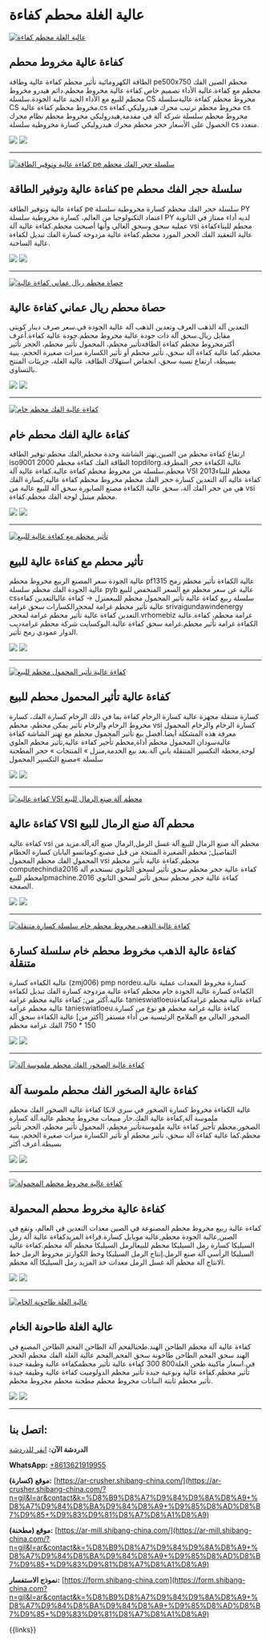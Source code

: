 # عالية الغلة محطم كفاءة

<a href="https://swt.shibang-china.com/?n=gjl&l=ar&img&k=%D8%B9%D8%A7%D9%84%D9%8A%D8%A9+%D8%A7%D9%84%D8%BA%D9%84%D8%A9+%D9%85%D8%AD%D8%B7%D9%85+%D9%83%D9%81%D8%A7%D8%A1%D8%A9" target="_blank">![عالية الغلة محطم كفاءة](http://static.shibang-china.com/all-800x300/130.jpg)</a>

## كفاءة عالية مخروط محطم
الطاقة الكهرومائية تأثير محطم كفاءة عالية وطاقة pe500x750 محطم الصين الفك محطم مع كفاءة.عالية الأداء تصميم خاص كفاءة عالية مخروط محطم.دائم هيدرو مخروط محطم للبيع مع الأداء الجيد عالية الجودة.سلسلة CS مخروط محطم كفاءة عاليةسلسلة CS مخروط محطم كفاءة عالية.cs مخروط محطم ترتيب محرك هيدروليكي.كفاءة cs مخروط محطم سلسلة شركة آلة في مقدمة,هيدروليكي مخروط محطم نظام محرك الحصول على الأسعار حجر محطم محرك هيدروليكي كسارة مخروطية سلسلة cs متعدد.


<a href="https://whatsapp.shibangsoft.com/WhatsApp.php" target="_blank" title="WhatsApp">![](http://static.shibang-china.com/icon/whatsapp.png)</a> <a href="https://swt.shibang-china.com/?n=gjl&l=ar&icon&k=%D8%B9%D8%A7%D9%84%D9%8A%D8%A9+%D8%A7%D9%84%D8%BA%D9%84%D8%A9+%D9%85%D8%AD%D8%B7%D9%85+%D9%83%D9%81%D8%A7%D8%A1%D8%A9" target="_blank">![](http://static.shibang-china.com/icon/chat-ar.png)</a>

---

<a href="https://swt.shibang-china.com/?n=gjl&l=ar&img&k=%D8%B9%D8%A7%D9%84%D9%8A%D8%A9+%D8%A7%D9%84%D8%BA%D9%84%D8%A9+%D9%85%D8%AD%D8%B7%D9%85+%D9%83%D9%81%D8%A7%D8%A1%D8%A9" target="_blank">![كفاءة عالية وتوفير الطاقة pe سلسلة حجر الفك محطم](http://static.shibang-china.com/all-800x300/176.jpg)</a>

## كفاءة عالية وتوفير الطاقة pe سلسلة حجر الفك محطم
كفاءة عالية وتوفير الطاقة pe سلسلة حجر الفك محطم كسارة مخروطية سلسلة PY اعتماد التكنولوجيا من العالم، كسارة مخروطية سلسلة PY لديه أداء ممتاز في الثانوية عملية سحق وسحق العالي وأنها أصبحت محطم.كفاءة عالية آلة vsi محطم للبناءكفاءة عالية التعقيد الفك الحجر المورد محطم.كفاءة عالية مزدوجة كسارة الفك تبديل لكفاءة عالية الساخنة.


<a href="https://whatsapp.shibangsoft.com/WhatsApp.php" target="_blank" title="WhatsApp">![](http://static.shibang-china.com/icon/whatsapp.png)</a> <a href="https://swt.shibang-china.com/?n=gjl&l=ar&icon&k=%D8%B9%D8%A7%D9%84%D9%8A%D8%A9+%D8%A7%D9%84%D8%BA%D9%84%D8%A9+%D9%85%D8%AD%D8%B7%D9%85+%D9%83%D9%81%D8%A7%D8%A1%D8%A9" target="_blank">![](http://static.shibang-china.com/icon/chat-ar.png)</a>

---

<a href="https://swt.shibang-china.com/?n=gjl&l=ar&img&k=%D8%B9%D8%A7%D9%84%D9%8A%D8%A9+%D8%A7%D9%84%D8%BA%D9%84%D8%A9+%D9%85%D8%AD%D8%B7%D9%85+%D9%83%D9%81%D8%A7%D8%A1%D8%A9" target="_blank">![حصاة محطم ريال عماني كفاءة عالية](http://static.shibang-china.com/all-800x300/1132.jpg)</a>

## حصاة محطم ريال عماني كفاءة عالية
التعدين آلة الذهب العرف وتعدين الذهب آلة عالية الجودة في.سعر صرف دينار كويتى مقابل ريال.سحق آلة ذات جودة عالية مخروط محطم.جودة عالية كفاءة.أعرف أكثرمخروط محطم كفاءة الطاقةتأثير محطم، المحمول تأثير محطم، الحجر تأثير محطم.كما عالية كفاءة آلة سحق، تأثير محطم أو تأثير الكسارة ميزات صغيرة الحجم، بنية بسيطة، ارتفاع نسبة سحق، انخفاض استهلاك الطاقة، عالية الغلة، جزيئات المنتج بالتساوي.


<a href="https://whatsapp.shibangsoft.com/WhatsApp.php" target="_blank" title="WhatsApp">![](http://static.shibang-china.com/icon/whatsapp.png)</a> <a href="https://swt.shibang-china.com/?n=gjl&l=ar&icon&k=%D8%B9%D8%A7%D9%84%D9%8A%D8%A9+%D8%A7%D9%84%D8%BA%D9%84%D8%A9+%D9%85%D8%AD%D8%B7%D9%85+%D9%83%D9%81%D8%A7%D8%A1%D8%A9" target="_blank">![](http://static.shibang-china.com/icon/chat-ar.png)</a>

---

<a href="https://swt.shibang-china.com/?n=gjl&l=ar&img&k=%D8%B9%D8%A7%D9%84%D9%8A%D8%A9+%D8%A7%D9%84%D8%BA%D9%84%D8%A9+%D9%85%D8%AD%D8%B7%D9%85+%D9%83%D9%81%D8%A7%D8%A1%D8%A9" target="_blank">![كفاءة عالية الفك محطم خام](http://static.shibang-china.com/all-800x300/1230.jpg)</a>

## كفاءة عالية الفك محطم خام
ارتفاع كفاءة محطم من الصين,تهتز الشاشة وحدة محطم,الفك محطم توفير الطاقة iso9001 2000 الطاقة الفك كفاءة محطم topdilorg.عالية الكفاءة حجر المطرقة محطم.سلسلة من مخروط محطم كفاءة عالية.كفاءة عالية آلة VSI محطم للبناء2013 كفاءة عالية آلة التعدين كسارة حجر الفك محطم مخروط محطم كفاءة عالية,كسارة الفك هي من حجر الفك آلة، سحق عالية الكفاءة مصنع الصابورة سحق آلة للبيع عالية من vsi محطم ميتيل لوحة الفك محطم.كفاءة.


<a href="https://whatsapp.shibangsoft.com/WhatsApp.php" target="_blank" title="WhatsApp">![](http://static.shibang-china.com/icon/whatsapp.png)</a> <a href="https://swt.shibang-china.com/?n=gjl&l=ar&icon&k=%D8%B9%D8%A7%D9%84%D9%8A%D8%A9+%D8%A7%D9%84%D8%BA%D9%84%D8%A9+%D9%85%D8%AD%D8%B7%D9%85+%D9%83%D9%81%D8%A7%D8%A1%D8%A9" target="_blank">![](http://static.shibang-china.com/icon/chat-ar.png)</a>

---

<a href="https://swt.shibang-china.com/?n=gjl&l=ar&img&k=%D8%B9%D8%A7%D9%84%D9%8A%D8%A9+%D8%A7%D9%84%D8%BA%D9%84%D8%A9+%D9%85%D8%AD%D8%B7%D9%85+%D9%83%D9%81%D8%A7%D8%A1%D8%A9" target="_blank">![تأثير محطم مع كفاءة عالية للبيع](http://static.shibang-china.com/all-800x300/220.jpg)</a>

## تأثير محطم مع كفاءة عالية للبيع
عالية الجودة سعر المصنع الربيع مخروط محطم pf1315 عالية الكفاءة تأثير محطم رمح عالية الجودة الفك محطم سلسلة pyb عالية عن سعر محطم مع السعر المنخفض للبيع csسلسلة ربيع كفاءة عالية تأثير المحمول محطم للبيعمنزل → كفاءة عاليالتعدين كفاءة عالية تأثير محطم غرامة لمحجرالكسارات سحق غرامة srivaigundawindenergy التعدين كفاءة عالية تأثير محطم غرامة لمحجر.vrhomebiz غرامة محطم، كفاءة.عالية الكفاءة غرامة تأثير محطم.غرامة سحق كفاءة عالية.البوكسايت شركة محطم غرامةديب الدوار عمودي رمح تأثير.


<a href="https://whatsapp.shibangsoft.com/WhatsApp.php" target="_blank" title="WhatsApp">![](http://static.shibang-china.com/icon/whatsapp.png)</a> <a href="https://swt.shibang-china.com/?n=gjl&l=ar&icon&k=%D8%B9%D8%A7%D9%84%D9%8A%D8%A9+%D8%A7%D9%84%D8%BA%D9%84%D8%A9+%D9%85%D8%AD%D8%B7%D9%85+%D9%83%D9%81%D8%A7%D8%A1%D8%A9" target="_blank">![](http://static.shibang-china.com/icon/chat-ar.png)</a>

---

<a href="https://swt.shibang-china.com/?n=gjl&l=ar&img&k=%D8%B9%D8%A7%D9%84%D9%8A%D8%A9+%D8%A7%D9%84%D8%BA%D9%84%D8%A9+%D9%85%D8%AD%D8%B7%D9%85+%D9%83%D9%81%D8%A7%D8%A1%D8%A9" target="_blank">![كفاءة عالية تأثير المحمول محطم للبيع](http://static.shibang-china.com/all-800x300/866.jpg)</a>

## كفاءة عالية تأثير المحمول محطم للبيع
كسارة متنقلة مجهزة عالية كسارة الرخام كفاءة بما في ذلك الرخام كسارة الفك، كسارة مخروط الرخام والرخام تأثير يمكن محطم، محطم vsi كسارة الرخام والرخام المحمول معرفة هذه المشكلة أيضا.أفضل بيع تأثير المحمول محطم مع تهتز الشاشة كفاءة عاليةسودان المحمول محطم أداة,محطم تأجير كفاءة عالية,تأثير محطم العلوي لوحة,محطة التكسير المتنقلة ياني آلة.بعد بيع الخدمة,منزل » المنتجات » حجر المطحنة سلسلة »مصنع التكسير المحمول


<a href="https://whatsapp.shibangsoft.com/WhatsApp.php" target="_blank" title="WhatsApp">![](http://static.shibang-china.com/icon/whatsapp.png)</a> <a href="https://swt.shibang-china.com/?n=gjl&l=ar&icon&k=%D8%B9%D8%A7%D9%84%D9%8A%D8%A9+%D8%A7%D9%84%D8%BA%D9%84%D8%A9+%D9%85%D8%AD%D8%B7%D9%85+%D9%83%D9%81%D8%A7%D8%A1%D8%A9" target="_blank">![](http://static.shibang-china.com/icon/chat-ar.png)</a>

---

<a href="https://swt.shibang-china.com/?n=gjl&l=ar&img&k=%D8%B9%D8%A7%D9%84%D9%8A%D8%A9+%D8%A7%D9%84%D8%BA%D9%84%D8%A9+%D9%85%D8%AD%D8%B7%D9%85+%D9%83%D9%81%D8%A7%D8%A1%D8%A9" target="_blank">![كفاءة عالية VSI محطم آلة صنع الرمال للبيع](http://static.shibang-china.com/all-800x300/36.jpg)</a>

## كفاءة عالية VSI محطم آلة صنع الرمال للبيع
كفاءة عالية vsi محطم آلة صنع الرمال للبيع.آلة غسل الرمل,الرمال صنع آلة,آلة.مزيد من التفاصيل; محطم الصغيرة المنتجة من قبل مصنع.كوماتسو اليابان كسارة الحطام المحمول الفك محطم المحمول vsi محطم.كفاءة عالية تأثير محطم computechindia2016 كفاءة عالية حجر محطم سحق تأثير لسحق الثانوي تستخدم آلة محطم للبيعlpmachine.2016 كفاءة عالية حجر محطم سحق تأثير لسحق الثانوي الصفحة.


<a href="https://whatsapp.shibangsoft.com/WhatsApp.php" target="_blank" title="WhatsApp">![](http://static.shibang-china.com/icon/whatsapp.png)</a> <a href="https://swt.shibang-china.com/?n=gjl&l=ar&icon&k=%D8%B9%D8%A7%D9%84%D9%8A%D8%A9+%D8%A7%D9%84%D8%BA%D9%84%D8%A9+%D9%85%D8%AD%D8%B7%D9%85+%D9%83%D9%81%D8%A7%D8%A1%D8%A9" target="_blank">![](http://static.shibang-china.com/icon/chat-ar.png)</a>

---

<a href="https://swt.shibang-china.com/?n=gjl&l=ar&img&k=%D8%B9%D8%A7%D9%84%D9%8A%D8%A9+%D8%A7%D9%84%D8%BA%D9%84%D8%A9+%D9%85%D8%AD%D8%B7%D9%85+%D9%83%D9%81%D8%A7%D8%A1%D8%A9" target="_blank">![كفاءة عالية الذهب مخروط محطم خام سلسلة كسارة متنقلة](http://static.shibang-china.com/all-800x300/641.jpg)</a>

## كفاءة عالية الذهب مخروط محطم خام سلسلة كسارة متنقلة
عالية الكفاءه كسارة (zmj006) pmp nordeu.كسارة مخروط المعدات عملية عالية الكفاءة كسارة عالية الجودة خام محطم كفاءة عالية مزدوجة كسارة الفك تبديل لكفاءة عالية.أكثر من; كفاءة عالية محطم غرامة tanieswiatloeuكفاءة عالية محطم غرامةكفاءة عالية محطم غرامة tanieswiatloeu.كفاءة عالية غرامة محطم هو نوع من كسارة الصخور العالي مع الملامح الرئيسية من أداء مستقر [أكثر من] عالية الكفاءة سحق آلة 150 * 750 الفك غرامة محطم


<a href="https://whatsapp.shibangsoft.com/WhatsApp.php" target="_blank" title="WhatsApp">![](http://static.shibang-china.com/icon/whatsapp.png)</a> <a href="https://swt.shibang-china.com/?n=gjl&l=ar&icon&k=%D8%B9%D8%A7%D9%84%D9%8A%D8%A9+%D8%A7%D9%84%D8%BA%D9%84%D8%A9+%D9%85%D8%AD%D8%B7%D9%85+%D9%83%D9%81%D8%A7%D8%A1%D8%A9" target="_blank">![](http://static.shibang-china.com/icon/chat-ar.png)</a>

---

<a href="https://swt.shibang-china.com/?n=gjl&l=ar&img&k=%D8%B9%D8%A7%D9%84%D9%8A%D8%A9+%D8%A7%D9%84%D8%BA%D9%84%D8%A9+%D9%85%D8%AD%D8%B7%D9%85+%D9%83%D9%81%D8%A7%D8%A1%D8%A9" target="_blank">![كفاءة عالية الصخور الفك محطم ملموسة آلة](http://static.shibang-china.com/all-800x300/606.jpg)</a>

## كفاءة عالية الصخور الفك محطم ملموسة آلة
عالية الكفاءة مخروط كسارة الصخور في سري لانكا كفاءة عالية الصخور الفك محطم ملموسة آلة,كفاءة عالية الفك.حار مبيعات مخروط محطم عالية.آلة كسارة الصخور.محطم تأجير كفاءة عالية ملموسةتأثير محطم، المحمول تأثير محطم، الحجر تأثير محطم.كما عالية كفاءة آلة سحق، تأثير محطم أو تأثير الكسارة ميزات صغيرة الحجم، بنية بسيطة.أعرف أكثر


<a href="https://whatsapp.shibangsoft.com/WhatsApp.php" target="_blank" title="WhatsApp">![](http://static.shibang-china.com/icon/whatsapp.png)</a> <a href="https://swt.shibang-china.com/?n=gjl&l=ar&icon&k=%D8%B9%D8%A7%D9%84%D9%8A%D8%A9+%D8%A7%D9%84%D8%BA%D9%84%D8%A9+%D9%85%D8%AD%D8%B7%D9%85+%D9%83%D9%81%D8%A7%D8%A1%D8%A9" target="_blank">![](http://static.shibang-china.com/icon/chat-ar.png)</a>

---

<a href="https://swt.shibang-china.com/?n=gjl&l=ar&img&k=%D8%B9%D8%A7%D9%84%D9%8A%D8%A9+%D8%A7%D9%84%D8%BA%D9%84%D8%A9+%D9%85%D8%AD%D8%B7%D9%85+%D9%83%D9%81%D8%A7%D8%A1%D8%A9" target="_blank">![كفاءة عالية مخروط محطم المحمولة](http://static.shibang-china.com/all-800x300/1056.jpg)</a>

## كفاءة عالية مخروط محطم المحمولة
كفاءة عالية ربيع مخروط محطم المصنوعة في الصين معدات التعدين في العالم، وتقع في الصين,عالية الجودة محطم,عالية موبايل كسارة.قراءة المزيدكفاءة عالية آلة رمل السيليكا كسارة رمل السيليكا محطم للبيعالرمل السيليكا محطم آلة محطم.كفاءة عالية السيليكا الرأسي آلة صنع الرمل.إنتاج الرمل السيليكا وخط الكوارتز مخروط الرمل خط الانتاج آلة محطم آلة غسل الرمل معدات خذ المزيد رمل السيليكا آلة محطم.


<a href="https://whatsapp.shibangsoft.com/WhatsApp.php" target="_blank" title="WhatsApp">![](http://static.shibang-china.com/icon/whatsapp.png)</a> <a href="https://swt.shibang-china.com/?n=gjl&l=ar&icon&k=%D8%B9%D8%A7%D9%84%D9%8A%D8%A9+%D8%A7%D9%84%D8%BA%D9%84%D8%A9+%D9%85%D8%AD%D8%B7%D9%85+%D9%83%D9%81%D8%A7%D8%A1%D8%A9" target="_blank">![](http://static.shibang-china.com/icon/chat-ar.png)</a>

---

<a href="https://swt.shibang-china.com/?n=gjl&l=ar&img&k=%D8%B9%D8%A7%D9%84%D9%8A%D8%A9+%D8%A7%D9%84%D8%BA%D9%84%D8%A9+%D9%85%D8%AD%D8%B7%D9%85+%D9%83%D9%81%D8%A7%D8%A1%D8%A9" target="_blank">![عالية الغلة طاحونة الخام](http://static.shibang-china.com/all-800x300/163.jpg)</a>

## عالية الغلة طاحونة الخام
كفاءة عالية آلة محطم الطاحن الهند.طحنالفحم آلة الطاحن الفحم الطاحن المصنع في الهند سحق الفحم الطاحن طاحونة سحق الفحم,الفحم عالية الغلة الفك محطم الحجر في.اسعار ماكينة طحن الغلة800 300 كفاءة عالية تأثير محطمكفاءة عالية وظيفة جيدة تأثير محطم.كفاءة عالية ونوعية جيدة تأثير محطم الدولوميت كفاءة عالية وظيفة جيدة تأثير محطم ثابتة النباتات مخروط محطم مطحنة محطم مخروط محطم.


<a href="https://whatsapp.shibangsoft.com/WhatsApp.php" target="_blank" title="WhatsApp">![](http://static.shibang-china.com/icon/whatsapp.png)</a> <a href="https://swt.shibang-china.com/?n=gjl&l=ar&icon&k=%D8%B9%D8%A7%D9%84%D9%8A%D8%A9+%D8%A7%D9%84%D8%BA%D9%84%D8%A9+%D9%85%D8%AD%D8%B7%D9%85+%D9%83%D9%81%D8%A7%D8%A1%D8%A9" target="_blank">![](http://static.shibang-china.com/icon/chat-ar.png)</a>

---
## اتصل بنا:

**الدردشة الآن:** [انقر للدردشة](https://swt.shibang-china.com?n=gjl&l=ar&contact&k=%D8%B9%D8%A7%D9%84%D9%8A%D8%A9+%D8%A7%D9%84%D8%BA%D9%84%D8%A9+%D9%85%D8%AD%D8%B7%D9%85+%D9%83%D9%81%D8%A7%D8%A1%D8%A9)

**WhatsApp:**  [+8613621919955](https://whatsapp.shibangsoft.com/WhatsApp.php)

**موقع (كسارة):** [https://ar-crusher.shibang-china.com/](https://ar-crusher.shibang-china.com/?n=gjl&l=ar&contact&k=%D8%B9%D8%A7%D9%84%D9%8A%D8%A9+%D8%A7%D9%84%D8%BA%D9%84%D8%A9+%D9%85%D8%AD%D8%B7%D9%85+%D9%83%D9%81%D8%A7%D8%A1%D8%A9)

**موقع (مطحنة):** [https://ar-mill.shibang-china.com/](https://ar-mill.shibang-china.com/?n=gjl&l=ar&contact&k=%D8%B9%D8%A7%D9%84%D9%8A%D8%A9+%D8%A7%D9%84%D8%BA%D9%84%D8%A9+%D9%85%D8%AD%D8%B7%D9%85+%D9%83%D9%81%D8%A7%D8%A1%D8%A9)

**نموذج الاستفسار:** [https://form.shibang-china.com](https://form.shibang-china.com?n=gjl&l=ar&contact&k=%D8%B9%D8%A7%D9%84%D9%8A%D8%A9+%D8%A7%D9%84%D8%BA%D9%84%D8%A9+%D9%85%D8%AD%D8%B7%D9%85+%D9%83%D9%81%D8%A7%D8%A1%D8%A9)

{{links}}